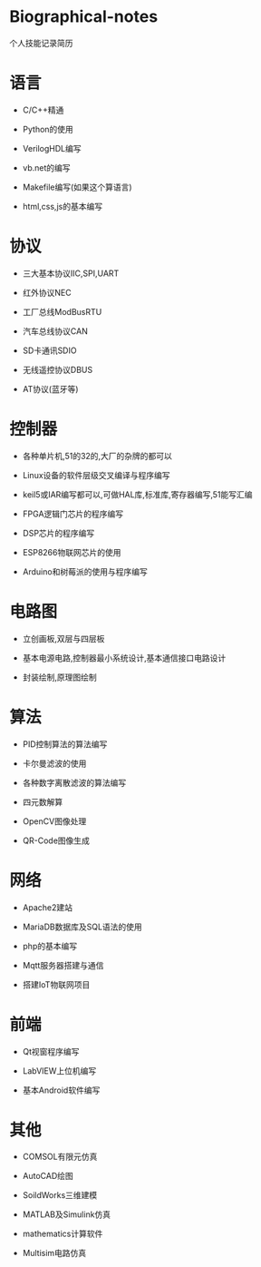 # Biographical-notes

个人技能记录简历

# 语言

- C/C++精通

- Python的使用

- VerilogHDL编写

- vb.net的编写

- Makefile编写(如果这个算语言)

- html,css,js的基本编写

# 协议

- 三大基本协议IIC,SPI,UART

- 红外协议NEC

- 工厂总线ModBusRTU

- 汽车总线协议CAN

- SD卡通讯SDIO

- 无线遥控协议DBUS

- AT协议(蓝牙等)

# 控制器

- 各种单片机,51的32的,大厂的杂牌的都可以

- Linux设备的软件层级交叉编译与程序编写

- keil5或IAR编写都可以,可做HAL库,标准库,寄存器编写,51能写汇编

- FPGA逻辑门芯片的程序编写

- DSP芯片的程序编写

- ESP8266物联网芯片的使用

- Arduino和树莓派的使用与程序编写

# 电路图

- 立创画板,双层与四层板

- 基本电源电路,控制器最小系统设计,基本通信接口电路设计

- 封装绘制,原理图绘制

# 算法

- PID控制算法的算法编写

- 卡尔曼滤波的使用

- 各种数字离散滤波的算法编写

- 四元数解算

- OpenCV图像处理

- QR-Code图像生成

# 网络

- Apache2建站

- MariaDB数据库及SQL语法的使用

- php的基本编写

- Mqtt服务器搭建与通信

- 搭建IoT物联网项目

# 前端

- Qt视窗程序编写

- LabVIEW上位机编写

- 基本Android软件编写

# 其他

- COMSOL有限元仿真

- AutoCAD绘图

- SoildWorks三维建模

- MATLAB及Simulink仿真

- mathematics计算软件

- Multisim电路仿真
